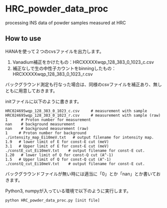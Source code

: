 # HRC_powder_data_proc
processing INS data of powder samples measured at HRC

## How to use
HANAを使って２つのcvsファイルを出力します。

1. Vanadium補正をかけたもの：HRCXXXXXwqp_128_383_0_1023_c.csv
2. 補正なしで生の中性子カウントをbinningしたもの：HRCXXXXXwqp_128_383_0_1023_r.csv

バックグラウンド測定も行なった場合は、同様のcsvファイルを補正あり、無しともに用意しておきます。

initファイルに以下のように書きます。

```
HRC024695wqp_128_383_0_1023_c.csv     # measurement with sample
HRC024695wqp_128_383_0_1023_r.csv     # measurement with sample (raw)
1      # Proton number for measurement
nan    # background measurement
nan    # background measurement (raw)
1     # Proton number for background
./intensity_map_Ei10meV.txt   # output filename for intensity map.
1.9   # lower limit of E for const-E cut (meV)
3.1   # Upper limit of E for const-E cut (meV)
./constE_cut_Ei10meV.txt    # output filename for const-E cut.
1.20   # lower limit of Q for const-Q cut (A^-1)
1.5   # Upper limit of Q for const-Q cut (A^-1)
./constQ_cut_Ei10meV.txt    # output filename for const-E cut.
```
バックグラウンドファイルが無い時には適当に「0」とか「nan」とか書いておきます。


Python3, numpyが入っている環境で以下のように実行します。
```
python HRC_powder_data_proc.py [init file]
```
